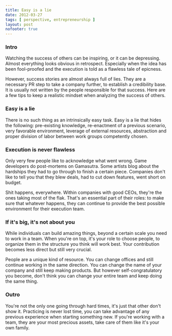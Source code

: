 ```yaml
---
title: Easy is a lie
date: 2012-03-27
tags: [ perspective, entrepreneurship ]
layout: post
nofooter: true
---
```


### Intro

Watching the success of others can be inspiring, or it can be depressing.
Almost everything looks obvious in retrospect. Especially when the idea has been
fool-proofed and the execution is told as a flawless tale of epicness.

However, success stories are almost always full of lies. They are a necessary
PR step to take a company further, to establish a credibility base. It is usually
not written by the people responsible for that success. Here are a few tips to
keep a realistic mindset when analyzing the success of others.

### Easy is a lie

There is no such thing as an intrinsically easy task. Easy is a lie that hides the
following: pre-existing knowledge, re-enactment of a previous scenario, very
favorable environment, leverage of external resources, abstraction and proper
division of labor between work groups competently chosen.

### Execution is never flawless

Only very few people like to acknowledge what went wrong. Game developers do
post-mortems on Gamasutra. Some artists blog about the hardships they had to go
through to finish a certain piece. Companies don't like to tell you that they
blew deals, had to cut down features, went short on budget.

Shit happens, everywhere. Within companies with good CEOs, they're the ones
taking most of the flak. That's an essential part of their roles: to make sure
that whatever happens, they can continue to provide the best possible environment
for their execution team.

### If it's big, it's not about you

While individuals can build amazing things, beyond a certain scale you need
to work in a team. When you're on top, it's your role to choose people, to
organize them in the structure you think will work best. Your contribution
becomes less direct but still very crucial.

People are a unique kind of resource. You can change offices and still continue
working in the same direction. You can change the name of your company and
still keep making products. But however self-congratulatory you become, don't
think you can change your entire team and keep doing the same thing.

### Outro

You're not the only one going through hard times, it's just that other don't show
it. Practicing is never lost time, you can take advantage of any previous experience
when starting something new. If you're working with a team, they are your most
precious assets, take care of them like it's your own family.


